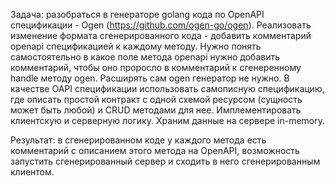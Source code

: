 Задача: разобраться в генераторе golang кода по OpenAPI спецификации - Ogen (https://github.com/ogen-go/ogen). Реализовать изменение формата сгенерированного кода - добавить комментарий openapi спецификацией к каждому методу. Нужно понять самостоятельно в какое поле метода openapi нужно добавить комментарий, чтобы оно проросло в комментарий к сгенеренному handle методу ogen. Расширять сам ogen генератор не нужно. В качестве OAPI спецификации использовать самописную спецификацию, где описать простой контракт с одной схемой ресурсом (сущность может быть любой) и CRUD методами для нее. Имплементировать клиентскую и серверную логику. Храним данные на сервере in-memory.

Результат: в сгенерированном коде у каждого метода есть комментарий с описанием этого метода на OpenAPI, возможность запустить сгенерированный сервер и сходить в него сгенерированным клиентом.
